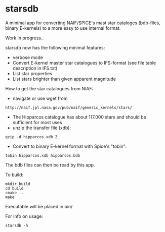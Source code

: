 # starsdb
A minimal app for converting NAIF/SPICE's mast star cataloges (bdb-files, binary E-kernels) to a more easy to use internal format.

Work in progress..

starsdb now has the following minimal features:
- verbose mode
- Convert E-kernel master star catalogues to IFS-format (see file table description in IFS.txt)
- List star properties
- List stars brighter than given apparent magnitude

How to get the star catalogues from NIAF:
* navigate or use wget from 
```
http://naif.jpl.nasa.gov/pub/naif/generic_kernels/stars/
```
* The Hipparcos catalogue has about 117.000 stars and should be sufficient for most uses
* unzip the transfer file (xdb):
```
gzip -d hipparcos.xdb.Z
```
* Convert to binary E-kernel format with Spice's "tobin":
```
tobin hipparcos.xdb hipparcos.bdb
```

The bdb files can then be read by this app.

To build:
```
mkdir build
cd build
cmake ..
make
```

Executable will be placed in bin/

For info on usage:
```
starsdb -h
```

